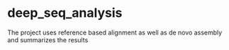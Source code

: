 # deep_seq_analysis
The project uses reference based alignment as well as de novo assembly and summarizes the results
